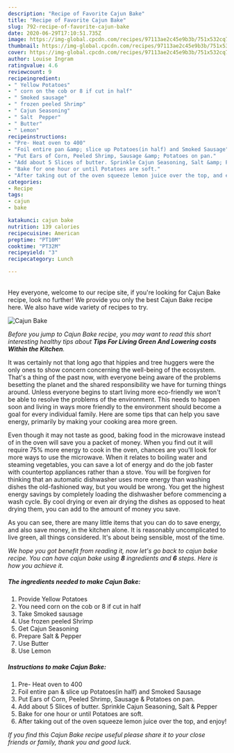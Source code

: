 ```yaml
---
description: "Recipe of Favorite Cajun Bake"
title: "Recipe of Favorite Cajun Bake"
slug: 792-recipe-of-favorite-cajun-bake
date: 2020-06-29T17:10:51.735Z
image: https://img-global.cpcdn.com/recipes/97113ae2c45e9b3b/751x532cq70/cajun-bake-recipe-main-photo.jpg
thumbnail: https://img-global.cpcdn.com/recipes/97113ae2c45e9b3b/751x532cq70/cajun-bake-recipe-main-photo.jpg
cover: https://img-global.cpcdn.com/recipes/97113ae2c45e9b3b/751x532cq70/cajun-bake-recipe-main-photo.jpg
author: Louise Ingram
ratingvalue: 4.6
reviewcount: 9
recipeingredient:
- " Yellow Potatoes"
- " corn on the cob or 8 if cut in half"
- " Smoked sausage"
- " frozen peeled Shrimp"
- " Cajun Seasoning"
- " Salt  Pepper"
- " Butter"
- " Lemon"
recipeinstructions:
- "Pre- Heat oven to 400"
- "Foil entire pan &amp; slice up Potatoes(in half) and Smoked Sausage"
- "Put Ears of Corn, Peeled Shrimp, Sausage &amp; Potatoes on pan."
- "Add about 5 Slices of butter. Sprinkle Cajun Seasoning, Salt &amp; Pepper"
- "Bake for one hour or until Potatoes are soft."
- "After taking out of the oven squeeze lemon juice over the top, and enjoy!"
categories:
- Recipe
tags:
- cajun
- bake

katakunci: cajun bake 
nutrition: 139 calories
recipecuisine: American
preptime: "PT10M"
cooktime: "PT32M"
recipeyield: "3"
recipecategory: Lunch

---
```

<br>
Hey everyone, welcome to our recipe site, if you're looking for Cajun Bake recipe, look no further! We provide you only the best Cajun Bake recipe here. We also have wide variety of recipes to try.
<br>


![Cajun Bake](https://img-global.cpcdn.com/recipes/97113ae2c45e9b3b/751x532cq70/cajun-bake-recipe-main-photo.jpg)

<i>Before you jump to Cajun Bake recipe, you may want to read this short interesting healthy tips about 
<strong>Tips For Living Green And Lowering costs Within the Kitchen</strong>.</i>
</br>

It was certainly not that long ago that hippies and tree huggers were the only ones to show concern concerning the well-being of the ecosystem. That's a thing of the past now, with everyone being aware of the problems besetting the planet and the shared responsibility we have for turning things around. Unless everyone begins to start living more eco-friendly we won't be able to resolve the problems of the environment. This needs to happen soon and living in ways more friendly to the environment should become a goal for every individual family. Here are some tips that can help you save energy, primarily by making your cooking area more green.

Even though it may not taste as good, baking food in the microwave instead of in the oven will save you a packet of money. When you find out it will require 75% more energy to cook in the oven, chances are you'll look for more ways to use the microwave. When it relates to boiling water and steaming vegetables, you can save a lot of energy and do the job faster with countertop appliances rather than a stove. You will be forgiven for thinking that an automatic dishwasher uses more energy than washing dishes the old-fashioned way, but you would be wrong. You get the highest energy savings by completely loading the dishwasher before commencing a wash cycle. By cool drying or even air drying the dishes as opposed to heat drying them, you can add to the amount of money you save.

As you can see, there are many little items that you can do to save energy, and also save money, in the kitchen alone. It is reasonably uncomplicated to live green, all things considered. It's about being sensible, most of the time.


<i>We hope you got benefit from reading it, now let's go back to cajun bake recipe. You can have cajun bake using <strong>8</strong> ingredients and <strong>6</strong> steps. Here is how you achieve it.
</i>

##### The ingredients needed to make Cajun Bake:

1. Provide  Yellow Potatoes
1. You need  corn on the cob or 8 if cut in half
1. Take  Smoked sausage
1. Use  frozen peeled Shrimp
1. Get  Cajun Seasoning
1. Prepare  Salt &amp; Pepper
1. Use  Butter
1. Use  Lemon


##### Instructions to make Cajun Bake:

1. Pre- Heat oven to 400
1. Foil entire pan &amp; slice up Potatoes(in half) and Smoked Sausage
1. Put Ears of Corn, Peeled Shrimp, Sausage &amp; Potatoes on pan.
1. Add about 5 Slices of butter. Sprinkle Cajun Seasoning, Salt &amp; Pepper
1. Bake for one hour or until Potatoes are soft.
1. After taking out of the oven squeeze lemon juice over the top, and enjoy!


<i>If you find this Cajun Bake recipe useful please share it to your close friends or family, thank you and good luck.</i>
